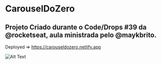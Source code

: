 # <b>CarouselDoZero</b>

## Projeto Criado durante o Code/Drops #39 da <b>@rocketseat</b>, aula ministrada pelo <b>@maykbrito</b>.

Deployed => https://carouseldozero.netlify.app

![Alt Text](https://media.giphy.com/media/URj5ytdR9pUHg3PvAb/giphy.gif)





